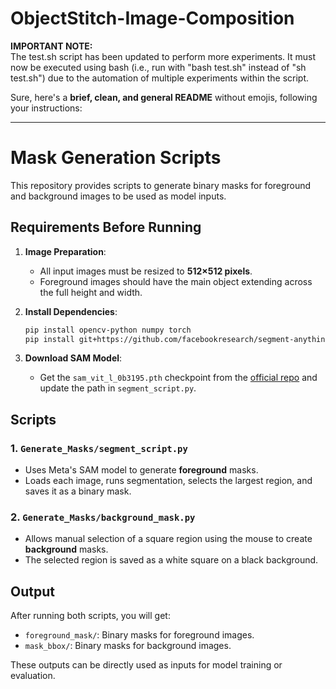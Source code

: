 # ObjectStitch-Image-Composition

**IMPORTANT NOTE:**  
The test.sh script has been updated to perform more experiments. It must now be executed using bash (i.e., run with "bash test.sh" instead of "sh test.sh") due to the automation of multiple experiments within the script.


Sure, here's a **brief, clean, and general README** without emojis, following your instructions:

---

# Mask Generation Scripts

This repository provides scripts to generate binary masks for foreground and background images to be used as model inputs.

## Requirements Before Running

1. **Image Preparation**:

   * All input images must be resized to **512×512 pixels**.
   * Foreground images should have the main object extending across the full height and width.

2. **Install Dependencies**:

   ```bash
   pip install opencv-python numpy torch
   pip install git+https://github.com/facebookresearch/segment-anything.git
   ```

3. **Download SAM Model**:

   * Get the `sam_vit_l_0b3195.pth` checkpoint from the [official repo](https://github.com/facebookresearch/segment-anything) and update the path in `segment_script.py`.

## Scripts

### 1. `Generate_Masks/segment_script.py`

* Uses Meta's SAM model to generate **foreground** masks.
* Loads each image, runs segmentation, selects the largest region, and saves it as a binary mask.

### 2. `Generate_Masks/background_mask.py`

* Allows manual selection of a square region using the mouse to create **background** masks.
* The selected region is saved as a white square on a black background.

## Output

After running both scripts, you will get:

* `foreground_mask/`: Binary masks for foreground images.
* `mask_bbox/`: Binary masks for background images.

These outputs can be directly used as inputs for model training or evaluation.
